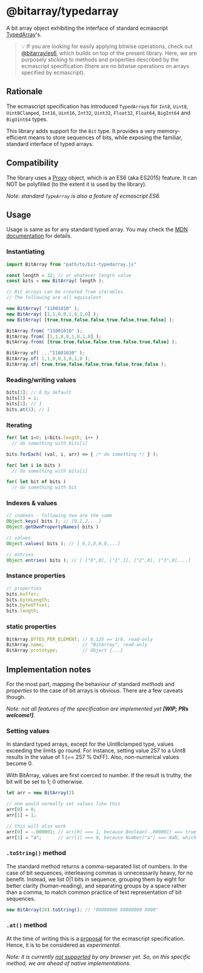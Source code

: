 # @bitarray/typedarray

A bit array object exhibiting the interface of standard ecmascript [TypedArray](https://developer.mozilla.org/en-US/docs/Web/JavaScript/Reference/Global_Objects/TypedArray)'s.

> :bulb: If you are looking for easily applying bitwise operations, check out [@bitarray/es6](https://github.com/swiing/BitArray),
> which builds on top of the present library. Here, we are purposely sticking to methods 
> and properties described by the ecmascript specification (there are no bitwise operations 
> on arrays specified by ecmascript).

## Rationale

The ecmascript specification has introduced `TypedArray`s for `Int8`, `Uint8`, `Uint8Clamped`, 
`Int16`, `Uint16`, `Int32`, `Uint32`, `Float32`, `Float64`, `BigInt64` and `BigUint64` types.

This library adds support for the `Bit` type. It provides a very memory-efficient means 
to store sequences of bits, while exposing the familiar, standard interface of typed arrays.

## Compatibility

The library uses a [Proxy](https://caniuse.com/?search=Proxy) object,
which is an ES6 (aka ES2015) feature. It can NOT be polyfilled (to the extent it is used by the library).

_Note: standard `TypeArray` is also a feature of ecmascript ES6._

## Usage

Usage is same as for any standard typed array. You may check the [MDN documentation](https://developer.mozilla.org/en-US/docs/Web/JavaScript/Reference/Global_Objects/TypedArray)
for details.

### Instantiating

```javascript
import BitArray from "path/to/bit-typedarray.js"

const length = 32; // or whatever length value
const bits = new BitArray( length );

// Bit arrays can be created from iterables.
// The following are all equivalent

new BitArray( "11001010" );
new BitArray( [1,1,0,0,1,0,1,0] );
new BitArray( [true,true,false,false,true,false,true,false] );

BitArray.from( "11001010" );
BitArray.from( [1,1,0,0,1,0,1,0] );
BitArray.from( [true,true,false,false,true,false,true,false] );

BitArray.of( ..."11001010" );
BitArray.of( 1,1,0,0,1,0,1,0 );
BitArray.of( true,true,false,false,true,false,true,false );
```

### Reading/writing values
```javascript
bits[1]; // 0 by default
bits[1] = 1; 
bits[1]; // 1
bits.at(1); // 1

```

### Iterating
```javascript
for( let i=0; i<bits.length; i++ ) 
  // do something with bits[i]

bits.forEach( (val, i, arr) => { /* do something */ } );

for( let i in bits ) 
  // do something with bits[i]

for( let bit of bits ) 
  // do something with bit
```

### Indexes & values

```javascript
// indexes - following two are the same
Object.keys( bits ); // [0,1,2,...]
Object.getOwnPropertyNames( bits )

// values
Object.values( bits ); // [ 0,1,0,0,0,...]

// entries
Object.entries( bits ); // [ ["0",0], ["1",1], ["2",0], ["3",0],...]
```

### Instance properties

```javascript
// properties
bits.buffer;
bits.byteLength;
bits.byteOffset;
bits.length;

```

### static properties

```javascript
BitArray.BYTES_PER_ELEMENT; // 0.125 == 1/8, read-only
BitArray.name;              // "BitArray", read-only
BitArray.prototype;         // Object {...}
```

## Implementation notes

For the most part, mapping the behaviour of standard _methods_ and _properties_ 
to the case of bit arrays is obvious. There are a few caveats though.

_Note: not all features of the specification are implemented yet **[WIP; PRs welcome!]**._

### Setting values

In standard typed arrays, except for the Uint8clamped type, values exceeding the limits go round. 
For instance, setting value 257 to a Uint8 results in the value of 1 (== 257 % 0xFF). 
Also, non-numerical values become 0.

With BitArray, values are first coerced to number. If the result is truthy, the bit will be set to 1; 0 otherwise.

```javascript
let arr = new BitArray(2)

// one would normally set values like this
arr[0] = 0;
arr[1] = 1;

// this will also work
arr[0] = -.000001; // arr[0] === 1, because Boolean(-.000001) === true
arr[1] = "a";      // arr[1] === 0, because Number("a") === NaN, which is falsy
```

### `.toString()` method

The standard method returns a comma-separated list of numbers. In the case of bit sequences, 
interleaving commas is unnecessarily heavy, for no benefit. Instead, we list 0|1 bits in sequence,
grouping them by eight for better clarity (human-reading), and separating groups by a space
rather than a comma, to match common practice of text representation of bit sequences.

```javascript
new BitArray(20).toString(); // "00000000 00000000 0000"
```

### `.at()` method

At the time of writing this is a [proposal](https://tc39.es/proposal-relative-indexing-method/#sec-%typedarray.prototype%-additions)
for the ecmascript specification. Hence, it is to be considered as _experimental_.

_Note: it is currently [not supported](https://developer.mozilla.org/en-US/docs/Web/JavaScript/Reference/Global_Objects/TypedArray/at#browser_compatibility) 
by any browser yet. So, on this specific method, we are ahead of native implementations._
